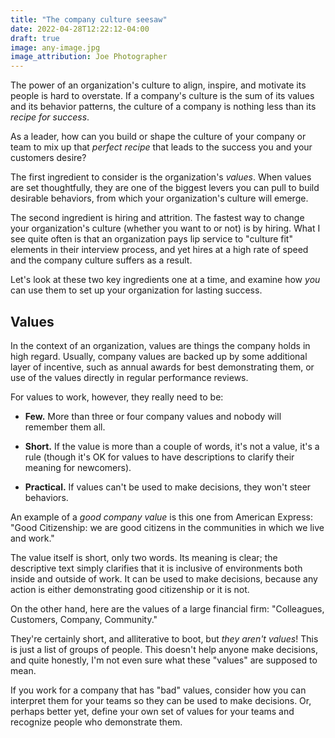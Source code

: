 ```yaml
---
title: "The company culture seesaw"
date: 2022-04-28T12:22:12-04:00
draft: true
image: any-image.jpg
image_attribution: Joe Photographer
---
```


The power of an organization's culture to align, inspire, and motivate its
people is hard to overstate. If a company's culture is the sum of its values and
its behavior patterns, the culture of a company is nothing less than its *recipe
for success*.

As a leader, how can you build or shape the culture of your company or team to
mix up that *perfect recipe* that leads to the success you and your customers
desire?

<!--more-->

The first ingredient to consider is the organization's *values*. When values are
set thoughtfully, they are one of the biggest levers you can pull to build
desirable behaviors, from which your organization's culture will emerge.

The second ingredient is hiring and attrition. The fastest way to change your
organization's culture (whether you want to or not) is by hiring. What I see
quite often is that an organization pays lip service to "culture fit" elements
in their interview process, and yet hires at a high rate of speed and the
company culture suffers as a result.

Let's look at these two key ingredients one at a time, and examine how *you* can
use them to set up your organization for lasting success.

## Values

In the context of an organization, values are things the company holds in high
regard. Usually, company values are backed up by some additional layer of
incentive, such as annual awards for best demonstrating them, or use of the
values directly in regular performance reviews.

For values to work, however, they really need to be:

* **Few.** More than three or four company values and nobody will remember them
  all.
  
* **Short.** If the value is more than a couple of words, it's not a value, it's
  a rule (though it's OK for values to have descriptions to clarify their
  meaning for newcomers).
   
* **Practical.** If values can't be used to make decisions, they won't steer
  behaviors.
  
An example of a *good company value* is this one from American Express: "Good
Citizenship: we are good citizens in the communities in which we live and work."

The value itself is short, only two words. Its meaning is clear; the descriptive
text simply clarifies that it is inclusive of environments both inside and
outside of work. It can be used to make decisions, because any action is either
demonstrating good citizenship or it is not.

On the other hand, here are the values of a large financial firm: "Colleagues,
Customers, Company, Community."

They're certainly short, and alliterative to boot, but *they aren't values*!
This is just a list of groups of people. This doesn't help anyone make
decisions, and quite honestly, I'm not even sure what these "values" are
supposed to mean.

If you work for a company that has "bad" values, consider how you can interpret
them for your teams so they can be used to make decisions. Or, perhaps better
yet, define your own set of values for your teams and recognize people who
demonstrate them.
